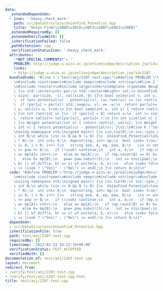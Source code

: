 ```yaml
---
data:
  _extendedDependsOn:
  - icon: ':heavy_check_mark:'
    path: src/DataStructure/UnionFind_Potential.hpp
    title: "Union-Find(\u30DD\u30C6\u30F3\u30B7\u30E3\u30EB)"
  _extendedRequiredBy: []
  _extendedVerifiedWith: []
  _isVerificationFailed: false
  _pathExtension: cpp
  _verificationStatusIcon: ':heavy_check_mark:'
  attributes:
    '*NOT_SPECIAL_COMMENTS*': ''
    PROBLEM: http://judge.u-aizu.ac.jp/onlinejudge/description.jsp?id=2207
    links:
    - http://judge.u-aizu.ac.jp/onlinejudge/description.jsp?id=2207
  bundledCode: "#line 1 \"test/aoj/2207.test.cpp\"\n#define PROBLEM \"http://judge.u-aizu.ac.jp/onlinejudge/description.jsp?id=2207\"\
    \n#include <iostream>\n#include <map>\n#include <string>\n#line 2 \"src/DataStructure/UnionFind_Potential.hpp\"\
    \n#include <vector>\n#include <algorithm>\ntemplate <typename Weight> struct UnionFind_Potential\
    \ {\n std::vector<int> par;\n std::vector<Weight> val;\n UnionFind_Potential(int\
    \ size): par(size, -1), val(size, 0) {}\n bool unite(int v, int u, Weight w) {\n\
    \  if (w+= potential(u) - potential(v); (u= root(u)) == (v= root(v))) return false;\n\
    \  if (par[u] > par[v]) std::swap(u, v), w= -w;\n  return par[u]+= par[v], par[v]=\
    \ u, val[v]= w, true;\n }\n bool same(int u, int v) { return root(u) == root(v);\
    \ }\n int root(int u) {\n  if (par[u] < 0) return u;\n  int r= root(par[u]);\n\
    \  return val[u]+= val[par[u]], par[u]= r;\n }\n int size(int u) { return -par[root(u)];\
    \ }\n Weight potential(int u) { return root(u), val[u]; }\n Weight diff(int u,\
    \ int v) { return potential(u) - potential(v); }\n};\n#line 6 \"test/aoj/2207.test.cpp\"\
    \nusing namespace std;\nsigned main() {\n cin.tie(0);\n ios::sync_with_stdio(0);\n\
    \ int N;\n while (cin >> N && N != 0) {\n  UnionFind_Potential<long long> uf(2\
    \ * N);\n  int cnt= 0;\n  map<string, int> mp;\n  bool isok= true;\n  for (int\
    \ i= 0; i < N; i++) {\n   string one, A, eq, pow, B;\n   cin >> one >> A >> eq\
    \ >> pow >> B;\n   if (!isok) continue;\n   int a, b;\n   if (mp.count(A) == 0)\
    \ a= mp[A]= cnt++;\n   else a= mp[A];\n   if (mp.count(B) == 0) b= mp[B]= cnt++;\n\
    \   else b= mp[B];\n   pow= pow.substr(3);\n   int x= stoi(pow);\n   if (!uf.same(a,\
    \ b) || uf.diff(a, b) == x) uf.unite(a, b, x);\n   else isok= false;\n  }\n  cout\
    \ << (isok ? \"Yes\" : \"No\") << endl;\n }\n return 0;\n}\n"
  code: "#define PROBLEM \"http://judge.u-aizu.ac.jp/onlinejudge/description.jsp?id=2207\"\
    \n#include <iostream>\n#include <map>\n#include <string>\n#include \"src/DataStructure/UnionFind_Potential.hpp\"\
    \nusing namespace std;\nsigned main() {\n cin.tie(0);\n ios::sync_with_stdio(0);\n\
    \ int N;\n while (cin >> N && N != 0) {\n  UnionFind_Potential<long long> uf(2\
    \ * N);\n  int cnt= 0;\n  map<string, int> mp;\n  bool isok= true;\n  for (int\
    \ i= 0; i < N; i++) {\n   string one, A, eq, pow, B;\n   cin >> one >> A >> eq\
    \ >> pow >> B;\n   if (!isok) continue;\n   int a, b;\n   if (mp.count(A) == 0)\
    \ a= mp[A]= cnt++;\n   else a= mp[A];\n   if (mp.count(B) == 0) b= mp[B]= cnt++;\n\
    \   else b= mp[B];\n   pow= pow.substr(3);\n   int x= stoi(pow);\n   if (!uf.same(a,\
    \ b) || uf.diff(a, b) == x) uf.unite(a, b, x);\n   else isok= false;\n  }\n  cout\
    \ << (isok ? \"Yes\" : \"No\") << endl;\n }\n return 0;\n}"
  dependsOn:
  - src/DataStructure/UnionFind_Potential.hpp
  isVerificationFile: true
  path: test/aoj/2207.test.cpp
  requiredBy: []
  timestamp: '2023-01-23 20:22:10+09:00'
  verificationStatus: TEST_ACCEPTED
  verifiedWith: []
documentation_of: test/aoj/2207.test.cpp
layout: document
redirect_from:
- /verify/test/aoj/2207.test.cpp
- /verify/test/aoj/2207.test.cpp.html
title: test/aoj/2207.test.cpp
---
```

